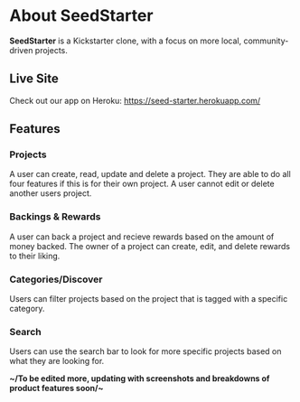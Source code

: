 # About SeedStarter

**SeedStarter** is a Kickstarter clone, with a focus on more local, community-driven projects.

## Live Site

Check out our app on Heroku: https://seed-starter.herokuapp.com/


## Features


### **Projects**

A user can create, read, update and delete a project. They are able to do all four features if this is for their own project. A user cannot edit or delete another users project.

### **Backings & Rewards**

A user can back a project and recieve rewards based on the amount of money backed. The owner of a project can create, edit, and delete rewards to their liking.

### Categories/Discover

Users can filter projects based on the project that is tagged with a specific category.

### Search

Users can use the search bar to look for more specific projects based on what they are looking for.

**~/To be edited more, updating with screenshots and breakdowns of product features soon/~**

